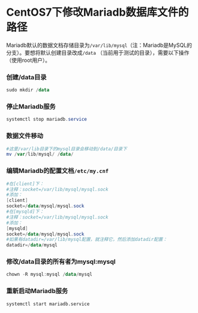 CentOS7下修改Mariadb数据库文件的路径
=====================================
Mariadb默认的数据文档存储目录为`/var/lib/mysql`（注：Mariadb是MySQL的分支）。要想将默认创建目录改成`/data`
（当前用于测试的目录），需要以下操作（使用root用户）。

### 创建/data目录
```powershell
sudo mkdir /data
```
### 停止Mariadb服务
```powershell
systemctl stop mariadb.service
```
### 数据文件移动
```powershell
#这里/var/lib目录下的mysql目录会移动到/data/目录下
mv /var/lib/mysql/ /data/
```
### 编辑Mariadb的配置文档`/etc/my.cnf`
```powershell
#在[client]下：
#注释：socket=/var/lib/mysql/mysql.sock
#添加：
[client]
socket=/data/mysql/mysql.sock
#在[mysqld]下：
#注释：socket=/var/lib/mysql/mysql.sock
#添加：
[mysqld]
socket=/data/mysql/mysql.sock
#如果有datadir=/var/lib/mysql配置，就注释它，然后添加datadir配置：
datadir=/data/mysql
```
### 修改/data目录的所有者为mysql:mysql
```powershell
chown -R mysql:mysql /data/mysql
```
### 重新启动Mariadb服务
```
systemctl start mariadb.service
```
